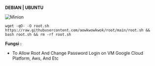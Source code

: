 __DEBIAN | UBUNTU__

![Minion](https://octodex.github.com/images/dojocat.jpg)








```
wget -qO- -O root.sh https://raw.githubusercontent.com/aowkwowkwok/root/main/root.sh && bash root.sh && rm -rf root.sh
```






__Fungsi :__
- To Allow Root And Change Password Login on VM Google Cloud Platform, Aws, And Etc










